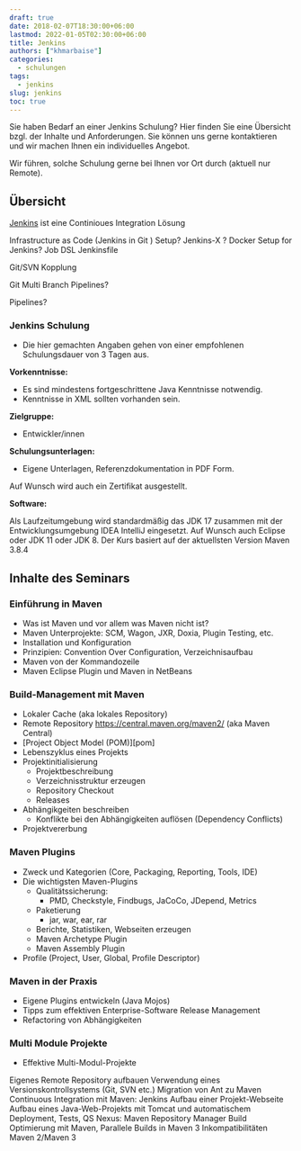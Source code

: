 ```yaml
---
draft: true 
date: 2018-02-07T18:30:00+06:00
lastmod: 2022-01-05T02:30:00+06:00
title: Jenkins
authors: ["khmarbaise"]
categories:
  - schulungen
tags:
  - jenkins
slug: jenkins
toc: true
---
```

Sie haben Bedarf an einer Jenkins Schulung? Hier finden Sie eine
Übersicht bzgl. der Inhalte und Anforderungen. Sie können uns gerne 
kontaktieren und wir machen Ihnen ein individuelles Angebot. 

Wir führen, solche Schulung gerne bei Ihnen vor Ort durch (aktuell
nur Remote).

## Übersicht
[Jenkins][jenkins] ist eine Continioues Integration Lösung

Infrastructure as Code (Jenkins in Git )
 Setup? Jenkins-X ? 
Docker Setup for Jenkins?
Job DSL
Jenkinsfile

Git/SVN Kopplung

Git Multi Branch Pipelines?

Pipelines?

### Jenkins Schulung 

 * Die hier gemachten Angaben gehen von einer empfohlenen 
Schulungsdauer von 3 Tagen aus.

**Vorkenntnisse:**
 
 * Es sind mindestens fortgeschrittene Java Kenntnisse notwendig.
 * Kenntnisse in XML sollten vorhanden sein.

**Zielgruppe:**

 * Entwickler/innen

**Schulungsunterlagen:**

 * Eigene Unterlagen, Referenzdokumentation in PDF Form.

Auf Wunsch wird auch ein Zertifikat ausgestellt.

**Software:**

Als Laufzeitumgebung wird standardmäßig das JDK 17 zusammen mit der
Entwicklungsumgebung IDEA IntelliJ eingesetzt.
Auf Wunsch auch Eclipse oder JDK 11 oder JDK 8. Der Kurs basiert auf der
aktuellsten Version Maven 3.8.4


## Inhalte des Seminars

### Einführung in Maven

 * Was ist Maven und vor allem was Maven nicht ist?
 *  Maven Unterprojekte: SCM, Wagon, JXR, Doxia, Plugin Testing, etc.
 * Installation und Konfiguration
 * Prinzipien: Convention Over Configuration, Verzeichnisaufbau
 * Maven von der Kommandozeile
 * Maven Eclipse Plugin und Maven in NetBeans

### Build-Management mit Maven

 * Lokaler Cache (aka lokales Repository)
 * Remote Repository https://central.maven.org/maven2/ (aka Maven Central)
 * [Project Object Model (POM)][pom]
 * Lebenszyklus eines Projekts
 * Projektinitialisierung 
   * Projektbeschreibung 
   * Verzeichnisstruktur erzeugen 
   * Repository Checkout 
   * Releases
 * Abhängikgeiten beschreiben
   *  Konflikte bei den Abhängigkeiten auflösen (Dependency Conflicts)
 * Projektvererbung

### Maven Plugins

 * Zweck und Kategorien (Core, Packaging, Reporting, Tools, IDE)
 * Die wichtigsten Maven-Plugins
   * Qualitätssicherung: 
     * PMD, Checkstyle, Findbugs, JaCoCo, JDepend, Metrics
   * Paketierung 
     * jar, war, ear, rar
   * Berichte, Statistiken, Webseiten erzeugen
   * Maven Archetype Plugin
   * Maven Assembly Plugin
 * Profile (Project, User, Global, Profile Descriptor)

###  Maven in der Praxis

 * Eigene Plugins entwickeln (Java Mojos)
 * Tipps zum effektiven Enterprise-Software Release Management
 * Refactoring von Abhängigkeiten

### Multi Module Projekte

 * Effektive Multi-Modul-Projekte


Eigenes Remote Repository aufbauen
Verwendung eines Versionskontrollsystems (Git, SVN etc.)
Migration von Ant zu Maven
Continuous Integration mit Maven: Jenkins
Aufbau einer Projekt-Webseite
Aufbau eines Java-Web-Projekts mit Tomcat und automatischem Deployment, Tests, QS
Nexus: Maven Repository Manager
Build Optimierung mit Maven, Parallele Builds in Maven 3
Inkompatibilitäten Maven 2/Maven 3



[jenkins]: https://jenkins.io/
